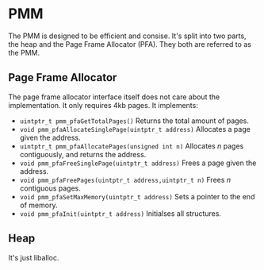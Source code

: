 PMM
====================
The PMM is designed to be efficient and consise. It's split into two parts, the heap and the Page Frame Allocator (PFA). They both are referred to as the PMM.

Page Frame Allocator
--------------------
The page frame allocator interface itself does not care about the implementation. It only requires 4kb pages. It implements:

* `uintptr_t pmm_pfaGetTotalPages()` Returns the total amount of pages.
* `void pmm_pfaAllocateSinglePage(uintptr_t address)` Allocates a page given the address.
* `uintptr_t pmm_pfaAllocatePages(unsigned int n)` Allocates _n_ pages contiguously, and returns the address.
* `void pmm_pfaFreeSinglePage(uintptr_t address)` Frees a page given the address.
* `void pmm_pfaFreePages(uintptr_t address,uintptr_t n)` Frees _n_ contiguous pages.
* `void pmm_pfaSetMaxMemory(uintptr_t address)` Sets a pointer to the end of memory.
* `void pmm_pfaInit(uintptr_t address)` Initialses all structures.

Heap
--------------------
It's just liballoc.